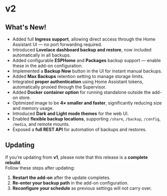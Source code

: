 # v2

## What's New!
- Added full **Ingress support**, allowing direct access through the Home Assistant UI — no port forwarding required.  
- Introduced **Lovelace dashboard backup and restore**, now included automatically in all backups.  
- Added configurable **ESPHome** and **Packages** backup support — enable these in the add-on configuration.  
- Implemented a **Backup Now** button in the UI for instant manual backups.  
- Added **Max Backups** retention setting to manage storage limits.  
- Integrated **proper authentication** using Home Assistant tokens, automatically proxied through the Supervisor.  
- Added **Docker container option** for running standalone outside the add-on store.  
- Optimized image to be **4× smaller and faster**, significantly reducing size and memory usage.  
- Introduced **Dark and Light mode themes** for the web UI.  
- Enabled **flexible backup locations**, supporting `/share`, `/backup`, `/config`, `/media`, and remote mounts.  
- Exposed a **full REST API** for automation of backups and restores.

## Updating
If you’re updating from **v1**, please note that this release is a **complete rebuild**.  
Follow these steps after updating:
1. **Restart the add-on** after the update completes.  
2. **Re-enter your backup path** in the add-on configuration.  
3. **Reconfigure your schedule** as previous settings will not carry over.